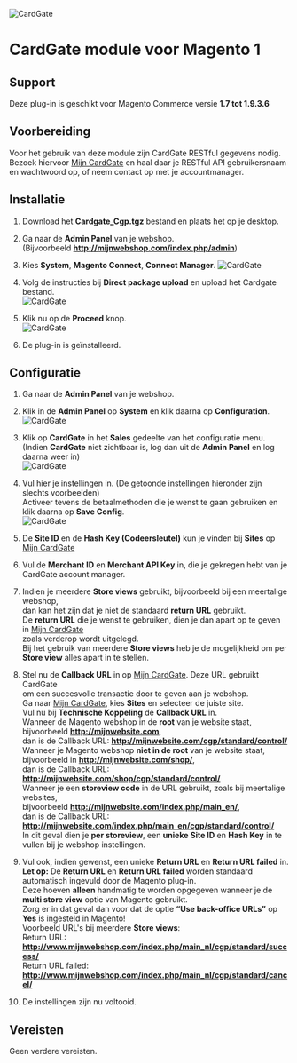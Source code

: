 ![CardGate](https://cdn.curopayments.net/thumb/200/logos/cardgate.png)

# CardGate module voor Magento 1

## Support

Deze plug-in is geschikt voor Magento Commerce versie **1.7 tot 1.9.3.6**

## Voorbereiding

Voor het gebruik van deze module zijn CardGate RESTful gegevens nodig.
Bezoek hiervoor [Mijn CardGate](https://my.cardgate.com/) en haal daar je 
RESTful API gebruikersnaam en wachtwoord op, of neem contact op met je accountmanager.

## Installatie

1. Download het **Cardgate_Cgp.tgz** bestand en plaats het op je desktop.

2. Ga naar de **Admin Panel** van je webshop.  
   (Bijvoorbeeld **http://mijnwebshop.com/index.php/admin**)

3. Kies **System**, **Magento Connect**, **Connect Manager**.
![CardGate](https://cardgate.com/wp-content/uploads/magento-install-1.png)

4. Volg de instructies bij **Direct package upload** en upload het Cardgate bestand.  
![CardGate](https://cardgate.com/wp-content/uploads/magento-install-2.png)

5. Klik nu op de **Proceed** knop.  
![CardGate](https://cardgate.com/wp-content/uploads/magento-install-7.png)

6. De plug-in is geïnstalleerd.

## Configuratie

1. Ga naar de **Admin Panel** van je webshop.  

2. Klik in de **Admin Panel** op **System** en klik daarna op **Configuration**.  
   ![CardGate](https://cardgate.com/wp-content/uploads/magento-install-8.png)

3. Klik op **CardGate** in het **Sales** gedeelte van het configuratie menu.  
   (Indien **CardGate** niet zichtbaar is, log dan uit de **Admin Panel** en log daarna weer in)  
   ![CardGate](https://cardgate.com/wp-content/uploads/magento-install-9.png)

4. Vul hier je instellingen in. (De getoonde instellingen hieronder zijn slechts voorbeelden)  
   Activeer tevens de betaalmethoden die je wenst te gaan gebruiken en klik daarna op **Save Config**.  
   ![CardGate](https://cardgate.com/wp-content/uploads/magento-install-10.png)

5. De **Site ID** en de **Hash Key (Codeersleutel)** kun je vinden bij **Sites** op [Mijn CardGate](https://my.cardgate.com/)  

6. Vul de  **Merchant ID** en **Merchant API Key** in, die je gekregen hebt van je CardGate account manager.

7. Indien je meerdere **Store views** gebruikt, bijvoorbeeld bij een meertalige webshop,  
   dan kan het zijn dat je niet de standaard **return URL** gebruikt.  
   De **return URL** die je wenst te gebruiken, dien je dan apart op te geven in [Mijn CardGate](https://my.cardgate.com/)  
   zoals verderop wordt uitgelegd.  
   Bij het gebruik van meerdere **Store views** heb je de mogelijkheid om per **Store view** alles apart in te stellen.  

8. Stel nu de **Callback URL** in op [Mijn CardGate](https://my.cardgate.com/). Deze URL gebruikt CardGate  
   om een succesvolle transactie door te geven aan je webshop.  
   Ga naar [Mijn CardGate](https://my.cardgate.com/), kies **Sites** en selecteer de juiste site.  
   Vul nu bij **Technische Koppeling** de **Callback URL** in.  
   Wanneer de Magento webshop in de **root** van je website staat,  
   bijvoorbeeld **http://mijnwebsite.com**,  
   dan is de Callback URL: **http://mijnwebsite.com/cgp/standard/control/**   
   Wanneer je Magento webshop **niet in de root** van je website staat,  
   bijvoorbeeld in **http://mijnwebsite.com/shop/**,   
   dan is de Callback URL: **http://mijnwebsite.com/shop/cgp/standard/control/**  
   Wanneer je een **storeview code** in de URL gebruikt, zoals bij meertalige websites,  
   bijvoorbeeld **http://mijnwebsite.com/index.php/main_en/**,   
   dan is de Callback URL: **http://mijnwebsite.com/index.php/main_en/cgp/standard/control/**  
   In dit geval dien je **per storeview**, een **unieke** **Site ID** en **Hash Key** in te vullen bij je webshop instellingen.  

9. Vul ook, indien gewenst, een unieke **Return URL** en **Return URL failed** in.   
   **Let op:** De **Return URL** en **Return URL failed** worden standaard automatisch ingevuld door de Magento plug-in.  
   Deze hoeven **alleen** handmatig te worden opgegeven wanneer je de **multi store view** optie van Magento gebruikt.  
   Zorg er in dat geval dan voor dat de optie **“Use back-­office URLs”** op **Yes** is ingesteld in Magento!  
   Voorbeeld URL's bij meerdere **Store views**:  
   Return URL: **http://www.mijnwebshop.com/index.php/main_nl/cgp/standard/success/**  
   Return URL failed: **http://www.mijnwebshop.com/index.php/main_nl/cgp/standard/cancel/**  
   
10. De instellingen zijn nu voltooid.  

## Vereisten

Geen verdere vereisten.
